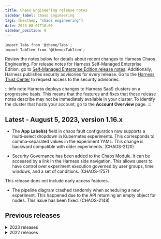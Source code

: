 ```yaml
---
title: Chaos Engineering release notes
sidebar_label: Chaos Engineering
tags: [NextGen, "chaos engineering"]
date: 2023-08-01T10:00
sidebar_position: 9
---
```

```mdx-code-block
import Tabs from '@theme/Tabs';
import TabItem from '@theme/TabItem';
```

<DocsButton icon = "fa-solid fa-square-rss" text="Subscribe via RSS" link="/release-notes/chaos-engineering/rss.xml" />

Review the notes below for details about recent changes to Harness Chaos Engineering. For release notes for Harness Self-Managed Enterprise Edition, go to [Self-Managed Enterprise Edition release notes](/release-notes/self-managed-enterprise-edition). Additionally, Harness publishes security advisories for every release. Go to the [Harness Trust Center](https://trust.harness.io/?itemUid=c41ff7d5-98e7-4d79-9594-fd8ef93a2838&source=documents_card) to request access to the security advisories.

:::info note
Harness deploys changes to Harness SaaS clusters on a progressive basis. This means that the features and fixes that these release notes describe may not be immediately available in your cluster. To identify the cluster that hosts your account, go to the **Account Overview** page. 
:::

## Latest - August 5, 2023, version 1.16.x

<Tabs>
  <TabItem value="What's new">

* The **App Label(s)** field in chaos fault configuration now supports a multi-select dropdown in Kubernetes experiments. This corresponds to comma-separated values in the experiment YAML. This change is backward compatible with older experiments. (CHAOS-2120)

* Security Governance has been added to the Chaos Module. It can be accessed by a link in the Harness side navigation. This allows users to have control over experiment execution governed by user groups, time windows, and a set of conditions. (CHAOS-1757)


  </TabItem>
  <TabItem value="Early access">


This release does not include early access features.


  </TabItem>
  <TabItem value="Fixed issues"> 

* The pipeline diagram crashed randomly when scheduling a new experiment. This happened due to the API returning an empty object for nodes. This issue has been fixed. (CHAOS-2148)


  </TabItem>
</Tabs>

## Previous releases

<details>
<summary>2023 releases</summary>

#### August 1, 2023, version 1.15.7

##### What's new

This release does not include new features.

##### Early access

This release does not include early access features.

##### Fixed issues 

* Audit events for pipeline-triggered experiments were not available due to a missing parameter. This issue has been resolved. (CHAOS-2168)

#### July 21, 2023, version 1.15.6

##### What's new

* Added support for Universal Base Images (UBI) for chaos components. (CHAOS-1547)

* Added enhancement to prevent users from editing/deleting cron chaos experiments if the associated infrastructure is not active. (CHAOS-1894)

##### Early access

This release does not include early access features.

##### Fixed issues 

* Fixed an issue in the Gameday details screen where the fault count for selected experiments was incorrect. (CHAOS-2052)

* Previously, user details were not appearing in audit events when using a service account for authentication. This issue has been fixed by adding support for account-level service account authentication for the Chaos Module. (CHAOS-1959)

* Fixed an issue where the audit event for the summary of a GameDay run was not showing the name or ID of the associated GameDay. (CHAOS-1958)

* Fixed an issue where editing an existing experiment would directly open in the YAML builder view instead of the visual builder view. (CHAOS-1954)

* The **Create GameDay** and **Edit GameDay** buttons were displayed as active for users who did not have those permissions. This issue has been fixed. (CHAOS-1795)

#### July 12, 2023, version 0.14.5

##### What's new

* Introduced a configuration for changing the mechanism for storing access keys and tokens in Config Maps instead of secrets on the execution plane. 

    When configuring chaos infrastructure, users can now select to store access keys and tokens in Config Maps (instead of secrets) on their cluster for connections, authentication, and experiment executions.

##### Early access

This release does not include early access features.

##### Fixed issues

This release does not include fixed issues.

#### June 28, 2023, version 0.14.1

##### What's new

* [GameDay](/docs/chaos-engineering/configure-chaos-experiments/gameday/run-gameday) is no longer behind a feature flag, and is now available to all users. (CHAOS-1964)

* The CE [integration](/docs/chaos-engineering/integrations/use-chaos-with-srm) with Harness Service Reliability Management (SRM) is no longer behind a feature flag, and is now available to all users. (CHAOS-1964)

* While upgrading a namespace-scoped chaos infrastructure, users will now be shown the command for upgrading CRDs as well. (CHAOS-1846)

* We now show all steps in the experiment details pipeline diagram. (CHAOS-1817)

    Previously when users triggered chaos experiments, the execution graph generated step nodes progressively as the experiments executed. Now, the execution graph shows all step nodes after experiments start execution. The nodes yet to start remain in a pending state. 

* Previously, when users connected a ChaosHub, CE cloned the whole Github repository. This caused storage issues if the repository was very large, or users were using the same repository for multiple purposes. This has been enhanced so that CE clones only a single branch provided by users. (CHAOS-1722)

* When a user deletes a project, organization, or account, CE now deletes all chaos entities associated with that project, organization, or account. (CHAOS-1143)
    * When a project is deleted, all chaos entities in that project are deleted.
    * When an organization is deleted, all chaos entities in all projects under that organization are deleted. 
    * When an account is deleted, all chaos entities in all projects under that account are deleted.

* Enhanced the Chaos Experiments report to show tags for selected experiments along with sequence numbers for all associated experiment runs. (CHAOS-1777)

* Enhanced the Chaos Experiment Runs report to show a probe summary, along with a fault summary if there's a fault failure. (CHAOS-1776)

* Added support for new experiment run statuses in the **Chaos** Continuous Delivery (CD) step. (CHAOS-1210)

##### Early access

This release has no early access features.

##### Fixed issues

* When generating a chaos infrastructure manifest that included `NodeSelectors` or `Tolerations`, there was an issue causing the first letter of key/value pairs to be capitalized. This issue has been fixed. (CHAOS-1917)

* When adding or updating a step in a chaos experiment, in the Probes tab, the **Probe mode** field is now required. (CHAOS-1882)
    
* The **Discard** button in Chaos Studio is now disabled if there are no changes in an experiment. (CHAOS-1878)

* The stop workflow feature wasn't able to stop experiments in the case of namespace-scoped chaos infrastructures. This issue has been resolved and the stop workflow now works as expected. (CHAOS-1778)

* There was an issue where if the user aborted an experiment running as part of a pipeline, the pipeline step displayed `All your faults executed without an issue`. This has been fixed, and the correct details are now displayed based on the experiment execution. (CHAOS-733)

* There was an issue where a CD step was not showing parallel faults even though the selected experiment had multiple parallel experiments. This issue has been fixed. (CHAOS-1208)

#### June 12, 2023, version 0.13.5

##### What's new

* Added a new Linux chaos fault, Disk Fill, which fills up the available disk space at a given system path for a specific duration. (CHAOS-1419)

* To help users select the right infrastructure for their use case, the Chaos Infrastructures UI screen has been enhanced to show supported faults by different chaos infrastructure categories. (CHAOS-1811)

* The database was upgraded to update the index in linuxInfrastructures collection. (CHAOS-1836)

##### Early access

This release does not include any early access features.

##### Fixed issues

* The Chaos Faults screen in ChaosHub was crashing when the **Platform** field was missing in the faults metadata file. This issue has been fixed. (CHAOS-1841)

#### June 5, 2023, version 0.13.4

##### What's new

:::caution
This release breaks backward compatibility with older chaos infrastructures. You must update chaos infrastructures and the chaosnative/go-runner image in experiment definitions. If you don't upgrade, then chaos experiments will start to fail.

To upgrade chaos infrastructures and experiments:

1. Delete old ChaosEngines, if any:

    `kubectl delete chaosengines --all -n <namespace-of-chaosinfrastructure>`

1. Upgrade the CRDs in clusters where you have deployed a chaos infrastructure: 

    `kubectl apply -f https://raw.githubusercontent.com/chaosnative/hce-charts/main/hce-saas/hce-saas-crds.yaml`

1. If a chaos infrastructure indicates **UPGRADE NEEDED**, select **Update**, and then follow the instructions on your screen.

    ![](./static/chaos-infra-upgrade-needed.png)

1. Edit the YAML definitions of existing experiments to update the chaosnative/go-runner image to version 0.13.1. Do the same for existing experiments in custom chaos hubs that may be connected to your project. (Not required for new expriments.)

For detailed instructions, go to [Upgrade chaos infrastructure](/docs/chaos-engineering/configure-chaos-experiments/chaos-infrastructure/upgrade-infra).
:::

* Added audit events for various GameDay operations such as create, update, etc., so that users can easily audit operations done on their GameDays. (CHAOS-1709)

* Browser tabs now show the module page name to help users switching between different tabs. (CHAOS-1683)

* The Delete Chaos Infrastructure API has been updated to allow deletion of only one infrastructure. (CHAOS-1681)

* Previously, the Last Heartbeat value was empty when chaos infrastructures were pending. Now, to prevent user confusion, this value displays N/A when chaos infrastructures are pending. (CHAOS-1666)

* Enhanced the Chaos Infrastructures table to allow routing to corresponding connectors from the Chaos Infrastructures screen. (CHAOS-1665)

* When scheduling an experiment fails for any reason, the user now sees the error when hovering over the status. (CHAOS-1574)

* Added a new advanced configuration to allow users to add annotations to all chaos pods using the UI. (CHAOS-1465) 

##### Early access

* This release does not include any early access features.

##### Fixed issues

* Improved the UI message returned when users search for a GameDay and the search term is not found. Now the message more accurately states "No GameDay found matching the search term." (CHAOS-1717)

* Previously, users were able to complete a GameDay even when some of the associated experiments were running. This could cause issues because it's not possible to edit or abort those experiments when a GameDay is closed. Now, users must abort running experiments in a GameDay before they can close it. (CHAOS-1713)

#### May 23, 2023, version 0.12.1

##### What's new

* Reports can now be downloaded. (CHAOS-1615)

    * You can now download reports for experiments as well as associated experiment runs. Reports include details about target chaos infrastructure, and execution details for experiment runs.

##### Early access

* Introduction of [Chaos dashboards](/docs/chaos-engineering/configure-chaos-experiments/experiments/dashboards). (CHAOS-719)
    * Two new dashboards include number of experiments and number of infrastructures by user, as well as statistics of the chaos faults that were executed.
    * This feature is currently behind a feature flag named `CHAOS_DASHBOARD_ENABLED`. Contact Harness support to enable this feature.

##### Fixed Issues

* Corrected the UI text for the Inactive and Pending states for Linux infrastructure states. (CHAOS-1633)

* Improved the UI text when there are empty search results for Kubernetes or Linux infrastructures. (CHAOS-1629)

* Corrected the UI text for Linux infrastructure screens. (CHAOS-1619) 

* There was an issue where the total number of probes incorrectly came to 0 when an experiment was running in a GameDay. This has been fixed. (CHAOS-1618)

* Fixed a text wrapping issue on the confirmation dialog for deleting a chaos infrastructure. (CHAOS-1578)

#### May 5, 2023, version 0.11.1

##### What's new

* Introduction of GameDays in HCE Module. (CHAOS-643)
    * GameDay is a methodology to execute chaos experiments in your application during a specific time period. It acts as a template to schedule and execute one or more chaos experiments within your application. For more information, go to [Run a GameDay](/docs/chaos-engineering/configure-chaos-experiments/gameday/run-gameday).

* Allow saving of experiment with inactive infrastructure. (CHAOS-1573)
    * HCE now allows you to save an experiment if the infrastructure is inactive, with the saveExperiment API.

* The search field on the experiment runs page has been updated to **Search for experiment run ID** to make it clear that it does not search on the name of the experiment run. (CHAOS-1528)

##### Early access

* This release does not include any early access features.


##### Fixed issues

* This release does not include any fixed issues.

#### April 25, 2023, version 0.10.3

##### What's new

* **Schedule** tab to schedule cron jobs (CHAOS-710)
    * A **Schedule** tab has been added to the experiment builder page where you can select from cron and non-cron experiments, schedule a cron experiment, **Save** it, and then **Run** it. Previously, cron experiments could not be saved; they were created and run.


* **Save** button when creating, editing, and cloning an experiment (CHAOS-1409)
    * After creating, editing, or cloning an experiment, you can **Save** and then **Run** the experiment. The **Run** button is disabled for unsaved changes. Previously, the **Run** button would save and execute the experiment.


* New status `Completed_with_probe_failure` to show probe failure (CHAOS-1431)
    * When an experiment completes execution, the resilience score may be 0. This means the experiment was successful and chaos was injected into the application, but the probes failed. The `Completed_with_probe_failure` status clearly indicates probe failure.


* Number of service accounts in the YAML manifests reduced to 3 (CHAOS-1306)
    * For ease of management and configuration, the number of service accounts provided in the YAML manifest is reduced to 3 from 6. 


* New access control **Execute** to execute chaos experiments (CHAOS-1279)
    * A new access control, **Execute** has been added, in addition to **View**, **Create/Edit**, and **Delete**. **Execute** allows you to execute the chaos experiments, whereas **Create/Edit** will only allow you to create a chaos experiment or edit an existing chaos experiment. The newly added access control provides granularity while working with chaos experiments. 


* **Apply changes** and **Discard** buttons added to the **Experiment builder** screen
    * After specifying values for the **Target application**, **Tune faults**, and **Probes**, you need to select the **Apply changes** button to apply the changes to the experiment. Otherwise, you can choose to **Discard** the changes. 


* Delete experiment confirmation notification (CHAOS-1434)
    * When you delete an experiment, a notification stating "The experiment has been deleted successfully" appears on the user interface indicating the successful deletion of the experiment.


##### Early access

* This release does not include any early access features.


##### Fixed issues

* When connecting to an existing chaos hub, selecting a connector from the **Organization** failed to load the page. This has been fixed. (CHAOS-1456)


* When an experiment terminated with an error but the probes passed, the user interface showed the experiment as **Completed**. This has been fixed. (CHAOS-1410)


#### April 4, 2023, version 0.9.6

##### What’s new

* **Update** button to see available updates for a chaos infrastructure (CHAOS-1069)
    * This release displays an **Update** button alongside the chaos infrastructure. When you click this button, it shows if an update is available for the infrastructure.


* Clicking an experiment goes to the experiment builder page (CHAOS-995)
    * This release takes you to the **Experiment Builder** page when you click the chaos experiment, instead of showing the **Overview** page. This way, you can directly edit the chaos experiment, save it, and run it.


 
* Replica pods are deleted when a chaos infrastructure is disabled (CHAOS-1290)
    * This release deletes all replica pods, including the subscriber pod, when the chaos infrastructure is disabled. You can delete the pods from the user interface by clicking **Disable** which displays a set of commands you can execute on your terminal. The commands vary depending on the mode of deployment (cluster-mode or namespace-mode).


* Deploying setup on new chaos infrastructures has **‘X’** and **‘Done’** buttons (CHAOS-1289)
    * This release adds the **X** (Cancel) and **Done** buttons to the **Deploy the setup** page when enabling chaos on new infrastructure. The **X** button cancels the deployment of chaos on new infrastructure. The **Done** button deploys chaos on the new infrastructure. 


* Message displayed when no matching infrastructure is found (CHAOS-1289)
    * This release displays an alert message that states **"No Kubernetes chaos infrastructures found"** when you search for an infrastructure in the search bar on the Kubernetes infrastructure screen and that infrastructure doesn’t exist. Previously, when an infrastructure was not found, an empty screen used to be displayed.
 

* Manifest has a yml extension when enabling chaos on new infrastructure (CHAOS-1289)
    * This release downloads the manifest with the yml extension when you **Enable chaos** **On new infrastructures**, rather than with the yaml extension.
 

* Description field in the chaos infrastructure doesn’t display if not populated (CHAOS-1289)
    * This release doesn’t display the description of the chaos infrastructure on the screen if you do not enter a description while creating a chaos infrastructure. Previously, the chaos infrastructure would show the field **Description** with no contents on the screen. 
 

* Upgrade manifest downloads the manifest with the yml extension (CHAOS-1190)
    * This release downloads the upgraded manifest file with the yml extension when you click **re-download the manifest**. 
 

* Exceeding limit of 1,000 experiments allows scheduling chaos experiments and connecting to new (or existing) infrastructure (CHAOS-1261)
    * This release displays a message stating that the resource limits have been reached once you exceed the 1,000 experiment creation limit. You will be able to schedule chaos experiments and connect to chaos infrastructures (new and existing ones) even after you hit the limit of 1000 experiments in chaos.
 

* Reduced response time of the communication chaos module and other Harness services (CHAOS-1262)
    * This release reduces the response time when the chaos module communicates with other Harness services. This is because the chaos module doesn’t use intermediate gateways for communication, but rather hits the Harness service directly. 
 

* **All runs** screen changed to **Run history** (CHAOS-995)
    * This release has changed the **All runs** screen name to **Run history**. The **Run history** screen displays all the runs of a chaos experiment. Clicking on a specific run of the chaos experiment displays the fault executed, the status of the experiment, the status of the probes, the fault weights, and the duration of the experiment.


##### Early access
 
* This release does not include any early access features.


##### Fixed issues

* When tuning the target application, the OpenShift cluster timed out before fetching the information from your cluster. This issue is fixed. The duration of timeout has been increased. (CHAOS-1299)
 
* When the labels of a chaos experiment, such as **Run by** included special characters, the experiment would not run because Kubernetes doesn’t allow special characters in the labels. This issue is fixed. The labels (which are a part of the manifest file) are encoded before sending the experiment to the cluster and decoded while presenting on the user interface. (CHAOS-1281)


#### February 22, 2023, version 0.8.4

##### What’s new

* Polling model to communicate between chaos infrastructure and the control plane (CHAOS-644)
    * This release updates the method of communication from web socket to the polling model. This allows the chaos infrastructure to handle higher loads with better scalability.

:::note
From this release onward, chaos infrastructures will communicate with the control plane through the polling model. To allow the existing chaos infrastructure to communicate with the control plane, reconnect or upgrade the chaos infrastructure by redownloading the manifest file.
::: 

* Log service integration with experiment logs (CHAOS-642)
    * This release adds logs integration into log-service. The logs generated by the chaos experiments persist in GCS even after the experiment pods are deleted from the cluster. It is important to note that only logs associated with the fault are retained. Logs for installations and clean-up steps are not retained.

* View and download the report for the runs of the chaos experiment (CHAOS-606)
    * This release allows you to view and download the report (as a PDF file) for all the runs of a chaos experiment. This helps you analyse and store the execution details of the chaos experiment.

* Chaos execution screen shows fault configuration details (CHAOS-1058)
    * This release displays the fault configuration details along with the probes and logs (previously displayed) on the **View execution details** page. The fault configuration details include the target application and fault tunables that you selected while constructing the experiment.

* Fallback view when tunables are unavailable (CHAOS-1063)
    * This release adds a fallback view when no fault tunables are available when you are constructing a chaos experiment. This fallback view displays the message "No tunables for the selected fault: fault_name.".

* Chaos configuration step in **Pipelines** shows the name of the chaos experiment (CHAOS-986)
    * This release shows the name of the experiment instead of showing the experiment Id in the chaos configuration setup step in **Pipelines**. This helps you identify experiments with ease.

* Search functionality when selecting experiments from chaos hub (CHAOS-1050)
    * This release adds search functionality when selecting an experiment template from chaos hub. You can also filter the experiments you want to view or select from the chaos hub. This allows you to select and run your experiment without searching multiple experiments.

* Chaos infrastructure manifest file extension changed to .yaml (CHAOS-1037)
    * This release changes the downloadable chaos infrastructure manifest file extension from yml to yaml.

* **Set fault weights** tab moved inside **Tune fault** tab (CHAOS-1077)
    * This release moves the **Set fault weights** tab, which was previously a separate tab, into the **Tune fault** tab. This allows you to tune the fault parameters and set fault weights in a single step rather than navigating through multiple tabs.

* Support for the GitLab connector (CHAOS-35)
    * This release introduces a new connector called the GitLab connector to connect to a chaos hub.

##### Early access

* This release does not include any early access features.

##### Fixed issues

* When two faults were being executed in parallel, the timestamp in the **View detailed execution** showed only for the first fault. The second fault showed an empty timestamp field. This issue has been fixed. (CHAOS-1064)
 
* When the latest run of a chaos experiment was stopped or had not started yet, the latest run showed the message "This experiment has not been run yet". Now, it has been fixed so that the summary of a chaos experiment shows the latest runs that were successful. (CHAOS-1076)
 
* When the details of a chaos experiment were being filled, clicking **Cancel** would show a message "Are you sure you want to proceed?" irrespective of whether or not the fields were populated. This issue has been fixed. (CHAOS-1072)
 
* When you tried to enable chaos on an infrastructure, clicking anywhere outside the prompt would close the chaos infrastructure selection prompt. This issue has been fixed. Only by clicking the **X** button at the top does the chaos infrastructure prompt close. (CHAOS-1070)
 
* In **Pipeline**, in the **Resilience** tab, the text in the ‘View in chaos module’ button overflowed when the name of the probe was too long. This issue has been fixed so that the probe name is displayed when you hover on it. (CHAOS-1044)
 
* In **Pipeline**, when you tried to select an experiment in the chaos experiments page, the pagination section overflowed. This issue has been fixed so that the chaos experiments plage shows two buttons: **Prev** and **Next** to navigate through the pages. (CHAOS-1045)  
 
* In chaos hubs, the number of experiments in the category tab for the chaos experiments overflowed. This issue is fixed. (CHAOS-1053)


#### February 7, 2023, version 0.7.3

##### What’s new

* This release does not include any new features.

##### Early access

* This release does not include any early access features.

##### Fixed issues

* When the connection between the control plane (user interface) and your cluster was broken (or closed), the chaos infrastructure displayed ‘disconnected’ status with the incorrect message "chaos infrastructure is already connected." Now, it has been fixed such that chaos infrastructure displays ‘disconnected’ status only after confirming the status of the connection using the Ping-Pong model, i.e., the control plane sends a message to the user cluster, and if the user cluster does not respond to it, the status is ‘disconnected’. Consequently, the message "chaos infrastructure is disconnected" is displayed. (CHAOS-1113)

* There was no response from the chaos infrastructure when one or more pods (or replicas) of the associated components were not running. Now, it has been fixed so that the chaos infrastructure requires a minimum of one pod (replica) to be in the running state for all the required components. As a result, pod evictions caused by node shutdown or scaling operations will have no effect on the status of the chaos infrastructure. (CHAOS-1114)

:::note
This release introduces the Ping-Pong model, which requires the users to upgrade their existing chaos infrastructures to the latest version by re-downloading the chaos infrastructure manifest from the user interface and applying it to the respective cluster.
:::

#### January 17, 2023, version 0.7.2

##### What's new

* Resilience tab introduced on the pipeline execution screen (CHAOS-963)
    * This release adds a resilience tab, which displays the experiment results as a list of probes, their logs (descriptions), and probe status. Instead of navigating to the **View detailed execution** section of the experiment, you can now view the results of all the experiments on the pipeline execution screen. 

* Support for X-API-KEY authentication (CHAOS-667)
    * This release adds support for X-API-KEY authentication for user-facing HCE APIs. This way, you can avoid using a JWT token, which gives more control over the module, and set your own custom expiration time on the X-API-KEY. 

* Support for deployment on existing chaos infrastructure (CHAOS-954)
    * This release adds support for deploying your chaos infrastructures on clusters that use the existing (deployed) Harness delegates (also known as the brownfield method of deployment). You can select the connector that points to the required delegate and other details like installation mode, service account name, and namespace, after which the YAML manifest is generated and sent over to the cluster instead of being downloaded on your system. Once the delegate receives the manifest, it deploys your chaos infrastructure on the selected cluster. Currently, you can deploy the chaos infrastructure by using only account-level delegates.

* Details of an experiment are prefilled when adding it to a chaos hub (CHAOS-989)
    * Instead of forcing you to re-enter details, this release prefills the details of the experiment that you want to add to a chaos hub. You can simply navigate to the experiment and select **Add to ChaosHub**. The resulting screen displays the name of the experiment, a description (optional), and tags (optional). You can add your experiment to the chaos hub of your choice by selecting **Save**.

* One sync retry to connect to a disconnected chaos hub (CHAOS-999)
    * A chaos hub that is disconnected does not list any faults or experiments. This release adds a feature such that when you click on a disconnected chaos hub, HCE tries to synchronize and connect to the chaos hub at least once. 

* Filter chaos experiment based on target infrastructure (CHAOS-959)
    * On the **Deployment** tab, when you click on **Pipeline** and select a chaos experiment, you can filter experiments on the basis of their names. This release adds another filter so that you can view experiments on the basis of their target chaos infrastructure.

* Display an error message when URL is incorrect (CHAOS-1011)
    * If you enter an incorrect URL in your browser when viewing a chaos experiment, previously, the user interface would show a blank screen. This release displays an error message stating that the entered URL is invalid.

* The **Last updated by** field shows a user name (CHAOS-916)
    * A saved chaos experiment shows the **Resilience score**, **Last run status**, and **Last updated by** fields as **N/A**. This release updates the  **Last updated by** field with the name of the user who updated the chaos experiment most recently.

* Average resilience score shows the difference between the current and last executed resilience scores (CHAOS-916)
    * On the chaos experiments tab, the **Resilience score** field displayed the resilience score and the percentage increase in resilience score between the current and previous runs of an experiment. This release removes the percentage increase and, instead, displays the difference between the current run's and previous run’s resilience score for better readability.

* The **Experiments overview** page categorizes experiments on the basis of average resilience score (CHAOS-802)
    * This release categorizes and displays all the chaos experiments on the basis of average resilience score. It also displays the number of experiments in each category. It shows three categories based on the average resilience scores of the experiments: 0 through 39, 40 through 79, and 80 through 100. This provides better insights about the chaos experiments and their resilience scores. Previously, the overview page showed only the number of experiments that passed and the number of experiments that failed. 

* Every run of an experiment is clickable to view detailed execution (CHAOS-1032)
    * On the **Chaos Experiments** tab, you could see the detailed execution of an experiment's runs by clicking the three vertical dots corresponding to a run, and then clicking **View run**. In this release, you can also directly click the experiment run to view its detailed execution.

##### Early access

* This release does not include any early access features.

####3 Fixed issues
* Searching for chaos experiments by using the search bar showed only those experiments that had been run at least once. Now, when you search for an experiment, the search results include those experiments that were aborted and experiments that were saved but not run. (CHAOS-916)
* When specifying the target application parameters through a YAML manifest, if you left some parameters empty, the user interface of the target application page would stop responding. This has been fixed so that, irrespective of the values that you enter in the YAML manifest, you can change the values of the target application on the user interface. (CHAOS-970)
* In a chaos experiment, the fault library incorrectly showed fault categories and fault labels even when the hub was disconnected. The fault library persisted data from the previously selected chaos hub. This is now fixed. A disconnected chaos hub now displays the message “No faults found in the selected hub.” (CHAOS-971)
* On the chaos hub screen, you could not scroll through the list of hubs from any location on the screen. This issue is now fixed by moving the scroll bar to the extreme right of the screen. (CHAOS-964)
* If you hovered over a probe, its details would overflow if they were too long. Now, it has been fixed. (CHAOS-990)
* Any increase in the number of chaos faults that you wished to view on a single page in a chaos hub would result in a blank page. Now, it has been fixed. (CHAOS-984)
* When a chaos experiment was imported into the chaos hub, it was not logged as an audit event and was not displayed on the user interface. It has been fixed. (CHAOS-779)
* If no chaos infrastructure is connected with your project, a blank screen would be displayed. Now, the message "There are no chaos infrastructures in your project." is displayed. (CHAOS-1009) 
* In CRON experiments, the scheduled run time would always be shown in GMT. Now, it has been fixed to show the run time in your browser’s time zone. (CHAOS-1035)
* The parameters in the YAML manifest of different runs of the same chaos experiment were inconsistent with the changes made (if any) in their respective runs. Now, it has been fixed.

</details>

<details>
<summary>2022 releases</summary>

#### December 23, 2022, version 0.6

##### What’s new

* Optimized listWorkflow and listWorkflowRun queries in the chaos manager (CHAOS-860)
    * This release optimizes the listWorkflow and listWorkflowRun queries in the chaos manager by only fetching those experiments that the user requests, instead of loading all the experiments at once.

* Pagination on the faults and experiments screen (CHAOS-689)
    * This release adds pagination on the faults and experiment screen in chaos hub that allows you to scroll and navigate through the experiments by pages. 

* Enable **Save** and **Run** buttons on the experiment builder (CHAOS-913)
    * This release enables the **Save** and **Run** buttons after you tune the application by specifying the parameters on the user interface. As a consequence, the default weight is set to 10 since the user would not move to the next step of setting fault weights.
 
* Experiment can be viewed during execution (CHAOS-835)
    * This release allows you to view the experiment even when it is being executed. Previously, an experiment could be viewed only after the run was complete.  

* Edit chaos experiment is separated into two action components (CHAOS-685)
    * This release divides the **Edit experiment** action into two actions: **Edit Experiment** and **Clone Experiment**. The **Edit Experiment** action helps you make changes to the current (or selected) experiment. The **Clone Experiment** action helps you create a new experiment from an already existing experiment. The cloned experiment retains the same configuration as the original experiment with the ability to tune the configurations if required.

##### Early access
* This release does not include any early access features.

##### Fixed issues
* When a component on the user interface was missing due to incompatibilities, the page would stop responding. Now it has been fixed so that instead of the page crashing, the component field shows as empty. (CHAOS-843)
* Experiments executed and triggered by respective categories (a pipeline, a scheduled CRON job, or a user) are correctly shown. (CHAOS-800)
* When a chaos experiment contains characters such as ‘ ‘, ‘/’, and so on, logs are correctly parsed and displayed on the screen. The execution is encoded before being sent to the control plane and decoded after being received by the user interface. (CHAOS-854)
* After deleting a chaos experiment from a particular page, the pagination is reset and only shows the available experiments. (CHAOS-923)
* When a chaos infrastructure is deleted, details on the user interface wrongly showed the infrastructure ID instead of the infrastructure name. This is now fixed. (CHAOS-952)
* When a chaos experiment was pushed to the chaos hub, only a single fault associated with the experiment was being pushed, rather than all the faults. This is now fixed. (CHAOS-973)
* When a chaos experiment was deleted, only the most recent run was deleted, and the previous runs were retained in the cluster. Now it has been fixed such that when a chaos experiment is deleted, all the runs associated with it are deleted from the cluster. 
* When a chaos experiment was deleted, the fault running within the experiment was not stopped. Now it has been fixed such that, when an experiment is deleted, the chaos fault running on the Kubernetes cluster is halted, the fault is deleted, and the experiment as a whole is deleted. (CHAOS-782)
* When a chaos experiment was running, the user interface incorrectly showed probes that were still being executed as failed probes. Now it has been fixed so that the interface shows the correct status of the probes being executed. (CHAOS-911)
* The term “agent” was changed to “infrastructure”. While selecting (or creating) an infrastructure, the search bar showed all available infrastructures irrespective of the search string entered by the user in the search bar. (CHAOS-920) 
* When a CRON experiment was stopped by the user, the current run used to stop, but the upcoming (and subsequent) runs were not being affected by the stop. It has been fixed now so that stopping an experiment will stop the upcoming schedules as well. (CHAOS-713)

#### December 2, 2022, version 0.4.2

##### What’s new

* Provision to update chaos hub details (CHAOS-699)
    * This release allows you to update the details (such as name, Git connector, repository name, and branch name) of a connected chaos hub. 

* CDN support for static artifacts (CHAOS-600)
    * This release adds CDN support for static artifacts. CDN support reduces the latency while loading the user interface on client devices.

* Version information for Chaos Driver and Chaos Manager (CHAOS-729)
    * This release adds version numbers to **Chaos Driver** and **Chaos Manager**. Versioning the Chaos Driver and Chaos Manager enables Harness to version the corresponding endpoints (/chaos/driver/api/version for ChaosDriver and /chaos/manager/api/version for ChaosManager).

* Range filter for experiment runs in the experiment overview (CHAOS-824)
    * This release adds a range filter option in the **Experiment Runs** bar graph under **Experiment overview** that allows setting the range on the last run in the graph.

* Support for fault statuses (CHAOS-826)
    * This release adds support to show all the fault statuses in the Experiment Runs graph. In addition to the **Failed** and **Passed** fault status, faults in the **Awaited**, **Stopped**, and **N/A** states are also seen. 

* Seamless upgrade 
    * This release adds a manifest download button for the chaos infrastructures, to enable a seamless upgrade.

* Loaders for components and screens (CHAOS-822)
    * This release adds consistent loaders for all the components and screens in the user interface. These loaders decouple API requests and avoid blocking the rendering of the entire page due to chained API calls.

* Configurable response timeout for HTTP probes
    * This release adds a new response timeout parameter for HTTP probes in the user interface. The response timeout is in units of seconds. You can use this parameter to specify timeouts during HTTP probe health checks during chaos fault execution.

##### Early access

* This release does not include any early access features.

##### Fixed issues

* Enterprise chaos hub appeared in the search results irrespective of the terms searched. Now it has been fixed.
* Details of a previously connected chaos infrastructure were prefilled when connecting to a new chaos infrastructure. Now it has been fixed. (CHAOS-777)
* The **Run** button was activated even when the chaos experiment was running. Now, the button is reactivated only after the chaos experiment is complete.(CHAOS-807)
* The chaos access page shows all experiments and experiment runs instead of showing experiments that were performed within a specific time frame. (CHAOS-810, CHAOS-762) 
* A cancel button and a back button have been added to the enable chaos screen. The buttons have made it easy to navigate between screens when setting up the chaos infrastructure.
* When you search for a specific chaos fault and the chaos manager cannot map this chaos fault to a chaos fault icon, the user interface previously displayed an error. Now, instead of showing the error, it silently skips the error logs. (CHAOS-814)
* The expected resilience score changed to `NaN` (not a number) when it was overridden. Now it has been fixed. (CHAOS-791)
* The resource-type field was previously not available. Now, it has been made available and you can use this field to abort a chaos experiment in the audit trail. (CHAOS-714)

#### November 14, 2022

##### Early access

The Harness Chaos Engineering (HCE) module, which you can use to perform chaos experiments on your applications and infrastructure, is now available for testing. To be part of this testing, contact [Harness Support](mailto:support@harness.io). HCE documentation, which includes user guides and [tutorials](https://developer.harness.io/tutorials/chaos-experiments), is available on the Harness Developer Hub. Harness recommends that you gain familiarity with the chaos experimentation workflow in HCE by following the instructions in [Your First Chaos Experiment Run](https://developer.harness.io/tutorials/chaos-experiments/first-chaos-engineering).

##### Known issues

###### Chaos hub

1. Github is the only Git provider for chaos hubs.
2. Details for an already connected chaos hub can’t be updated.

###### Chaos infrastructure

1. Chaos infrastructure can't be installed through Harness Delegate.
2. Logs for chaos infrastructure can’t be viewed.
3. The properties of chaos infrastructure can’t be updated. You will need to provide blacklisted namespaces.
4. The properties of the environment to which the chaos infrastructure belongs can’t be updated.
5. Configuring chaos infrastructure doesn’t provide support for Linux and Windows.

###### Chaos experiments

1. Experiments with parallel faults can’t be created.
2. Probe tunables can’t be updated or edited.
3. A cron or recurring chaos experiment can’t be suspended or resumed.
4. An individual fault in an experiment can’t be stopped through your input.
5. A chaos experiment can’t be pushed to Gitlab, Bitbucket, or Gerrit.
6. A chaos experiment can’t be pushed from Azure to Got
7. SCM experiment push logs can’t be audited.

#####3 CI Pipeline integration

1. Optional assertion for chaos step failure can’t be provided during pipeline integration.
2. The chaos error type(s) can’t be selected in a failure strategy.
3. Timeouts can’t be defined for experiment execution.
4. Access control can’t be gained for the chaos step addition.
5. Pipeline template support can’t be obtained with the chaos steps.
6. The experiment execution can’t be viewed from step output during the experiment run.
7. Propagation can’t be aborted from chaos step to experiment execution.
8. Information about propagation can’t be gained from pipeline to experiment (for audit purposes).

</details>
